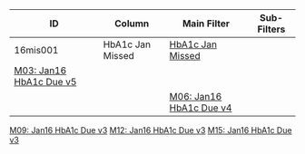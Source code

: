 ID | Column | Main Filter | Sub-Filters | 
-- | ------ | -------| -----------|
16mis001| HbA1c Jan Missed | [HbA1c Jan Missed](https://github.com/johnnybender/adastandards2017/blob/master/recommendations/rec001.md)|
[M03: Jan16 HbA1c Due v5](https://github.com/johnnybender/adastandards2017/blob/master/recommendations/rec001.md)|
| | |[M06: Jan16 HbA1c Due v4](https://github.com/johnnybender/adastandards2017/blob/master/recommendations/rec001.md)
[M09: Jan16 HbA1c Due v3](https://github.com/johnnybender/adastandards2017/blob/master/recommendations/rec001.md)
[M12: Jan16 HbA1c Due v3](https://github.com/johnnybender/adastandards2017/blob/master/recommendations/rec001.md)
[M15: Jan16 HbA1c Due v3](https://github.com/johnnybender/adastandards2017/blob/master/recommendations/rec001.md)
